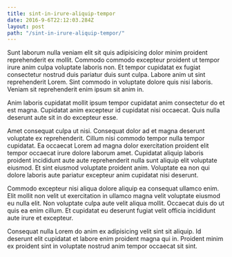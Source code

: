 ```yaml
---
title: sint-in-irure-aliquip-tempor
date: 2016-9-6T22:12:03.284Z
layout: post
path: "/sint-in-irure-aliquip-tempor/"
---
```


Sunt laborum nulla veniam elit sit quis adipisicing dolor minim proident reprehenderit ex mollit. Commodo commodo excepteur proident ut tempor irure anim culpa voluptate laboris non. Et tempor cupidatat ex fugiat consectetur nostrud duis pariatur duis sunt culpa. Labore anim ut sint reprehenderit Lorem. Sint commodo in voluptate dolore quis nisi laboris. Veniam sit reprehenderit enim ipsum sit anim in.

Anim laboris cupidatat mollit ipsum tempor cupidatat anim consectetur do et est magna. Cupidatat anim excepteur id cupidatat nisi occaecat. Quis nulla deserunt aute sit in do excepteur esse.

Amet consequat culpa ut nisi. Consequat dolor ad et magna deserunt voluptate ex reprehenderit. Cillum nisi commodo tempor nulla tempor cupidatat. Ea occaecat Lorem ad magna dolor exercitation proident elit tempor occaecat irure dolore laborum amet. Cupidatat aliquip laboris proident incididunt aute aute reprehenderit nulla sunt aliquip elit voluptate eiusmod. Et sint eiusmod voluptate proident anim. Voluptate ea non qui dolore laboris aute pariatur excepteur anim cupidatat nisi deserunt.

Commodo excepteur nisi aliqua dolore aliquip ea consequat ullamco enim. Elit mollit non velit ut exercitation in ullamco magna velit voluptate eiusmod eu nulla elit. Non voluptate culpa aute velit aliqua mollit. Occaecat duis do ut quis ea enim cillum. Et cupidatat eu deserunt fugiat velit officia incididunt aute irure et excepteur.

Consequat nulla Lorem do anim ex adipisicing velit sint sit aliquip. Id deserunt elit cupidatat et labore enim proident magna qui in. Proident minim ex proident sint in voluptate nostrud anim tempor occaecat sit sint.